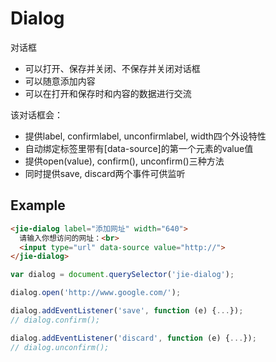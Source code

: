 # Dialog

对话框

* 可以打开、保存并关闭、不保存并关闭对话框
* 可以随意添加内容
* 可以在打开和保存时和内容的数据进行交流

该对话框会：

* 提供label, confirmlabel, unconfirmlabel, width四个外设特性
* 自动绑定标签里带有[data-source]的第一个元素的value值
* 提供open(value), confirm(), unconfirm()三种方法
* 同时提供save, discard两个事件可供监听

## Example

```html
<jie-dialog label="添加网址" width="640">
  请输入你想访问的网址：<br>
  <input type="url" data-source value="http://">
</jie-dialog>
```

```javascript
var dialog = document.querySelector('jie-dialog');

dialog.open('http://www.google.com/');

dialog.addEventListener('save', function (e) {...});
// dialog.confirm();

dialog.addEventListener('discard', function (e) {...});
// dialog.unconfirm();
```
